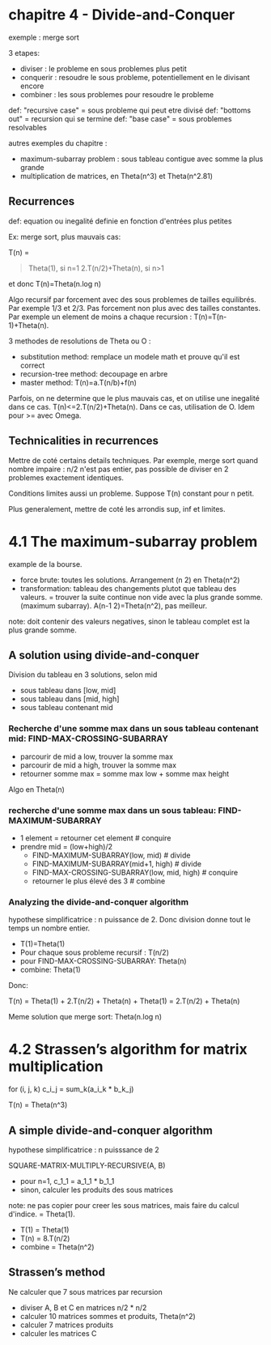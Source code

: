 
# chapitre 4 - Divide-and-Conquer

exemple : merge sort

3 etapes: 
- diviser : le probleme en sous problemes plus petit
- conquerir : resoudre le sous probleme, potentiellement en le divisant encore
- combiner : les sous problemes pour resoudre le probleme

def: "recursive case" = sous probleme qui peut etre divisé
def: "bottoms out" = recursion qui se termine
def: "base case" = sous problemes resolvables

autres exemples du chapitre : 
- maximum-subarray problem : sous tableau contigue avec somme la plus grande
- multiplication de matrices, en Theta(n^3) et Theta(n^2.81)

## Recurrences

def: equation ou inegalité definie en fonction d'entrées plus petites

Ex: merge sort, plus mauvais cas: 

T(n) =
> Theta(1), si n=1
> 2.T(n/2)+Theta(n), si n>1

et donc T(n)=Theta(n.log n)

Algo recursif par forcement avec des sous problemes de tailles equilibrés. Par exemple 1/3 et 2/3. Pas forcement non plus avec des tailles constantes. Par exemple un element de moins a chaque recursion : T(n)=T(n-1)+Theta(n).

3 methodes de resolutions de Theta ou O :
- substitution method: remplace un modele math et prouve qu'il est correct
- recursion-tree method: decoupage en arbre
- master method: T(n)=a.T(n/b)+f(n)

Parfois, on ne determine que le plus mauvais cas, et on utilise une inegalité dans ce cas. T(n)<=2.T(n/2)+Theta(n). Dans ce cas, utilisation de O. Idem pour >= avec Omega.

## Technicalities in recurrences

Mettre de coté certains details techniques. Par exemple, merge sort quand nombre impaire : n/2 n'est pas entier, pas possible de diviser en 2 problemes exactement identiques. 

Conditions limites aussi un probleme. Suppose T(n) constant pour n petit.

Plus generalement, mettre de coté les arrondis sup, inf et limites.

# 4.1 The maximum-subarray problem

example de la bourse.

- force brute: toutes les solutions. Arrangement (n 2) en Theta(n^2)
- transformation: tableau des changements plutot que tableau des valeurs. = trouver la suite continue non vide avec la plus grande somme. (maximum subarray). A(n-1 2)=Theta(n^2), pas meilleur.

note: doit contenir des valeurs negatives, sinon le tableau complet est la plus grande somme.

## A solution using divide-and-conquer

Division du tableau en 3 solutions, selon mid
- sous tableau dans [low, mid]
- sous tableau dans [mid, high]
- sous tableau contenant mid

### Recherche d'une somme max dans un sous tableau contenant mid: FIND-MAX-CROSSING-SUBARRAY

- parcourir de mid a low, trouver la somme max
- parcourir de mid a high, trouver la somme max
- retourner somme max = somme max low + somme max height

Algo en Theta(n)

### recherche d'une somme max dans un sous tableau: FIND-MAXIMUM-SUBARRAY

- 1 element = retourner cet element              # conquire
- prendre mid = (low+high)/2
  - FIND-MAXIMUM-SUBARRAY(low, mid)              # divide
  - FIND-MAXIMUM-SUBARRAY(mid+1, high)           # divide
  - FIND-MAX-CROSSING-SUBARRAY(low, mid, high)   # conquire
  - retourner le plus élevé des 3                # combine

### Analyzing the divide-and-conquer algorithm

hypothese simplificatrice : n puissance de 2. Donc division donne tout le temps un nombre entier.

- T(1)=Theta(1)
- Pour chaque sous probleme recursif : T(n/2)
- pour FIND-MAX-CROSSING-SUBARRAY: Theta(n)
- combine: Theta(1)

Donc:

T(n) = Theta(1) + 2.T(n/2) + Theta(n) + Theta(1) = 2.T(n/2) + Theta(n)

Meme solution que merge sort: Theta(n.log n)


# 4.2 Strassen’s algorithm for matrix multiplication

for (i, j, k)
  c_i_j = sum_k(a_i_k * b_k_j)

T(n) = Theta(n^3)

## A simple divide-and-conquer algorithm

hypothese simplificatrice : n puisssance de 2

SQUARE-MATRIX-MULTIPLY-RECURSIVE(A, B)
- pour n=1, c_1_1 = a_1_1 * b_1_1
- sinon, calculer les produits des sous matrices

note: ne pas copier pour creer les sous matrices, mais faire du calcul d'indice. = Theta(1).

- T(1) = Theta(1)
- T(n) = 8.T(n/2)
- combine = Theta(n^2)

## Strassen’s method

Ne calculer que 7 sous matrices par recursion

- diviser A, B et C en matrices n/2 * n/2
- calculer 10 matrices sommes et produits, Theta(n^2)
- calculer 7 matrices produits
- calculer les matrices C



